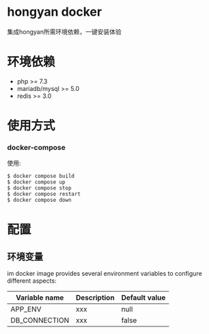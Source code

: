 # hongyan docker

集成hongyan所需环境依赖，一键安装体验

# 环境依赖

* php >= 7.3
* mariadb/mysql >= 5.0
* redis >= 3.0

# 使用方式

### docker-compose

使用:

```
$ docker compose build
$ docker compose up
$ docker compose stop
$ docker compose restart
$ docker compose down
```

# 配置

## 环境变量

im docker image provides several environment variables to configure different aspects:

| Variable name                       | Description                                                               | Default value
| ----------------------------------- | --------------------------------                                          | -------------------
| APP_ENV                            | xxx | null
| DB_CONNECTION                   | xxx                                                         | false
